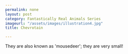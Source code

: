 ```yaml
---
permalink: none
layout: post
category: Fantastically Real Animals Series
imageurl: "/assets/images/illustration4.jpg"
title: Chevrotain

---
```


They are also known as 'mousedeer'; they are very small!

